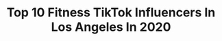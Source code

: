 ---
title: Top 10 Fitness TikTok Influencers In Los Angeles In 2020
description: >-
  Find top fitness TikTok influencers in Los Angeles in 2020. Most popular hashtags: #losangeles #fitness #workout #fyp.
platform: TikTok
hits: 73
text_top: Discover the top-rated TikTok influencers on inBeat.
text_bottom: Our search engine has 73 TikTok influencers like this in Los Angeles, United States for you to pitch.
profiles:
  - username: "krystynaestrada"
    fullname: >-
      Krystyna Estrada
    bio: >-
      LA BASED PERSONAL TRAINER IG @key_fitt
    location: "United States"
    followers: 10400
    engagement: 531
    commentsToLikes: 0.015470
    id: ckcj957f07pco0j23jicuubns
    verified: false
    hashtags: "#fitspo, #motivation, #womensbest, #fitnessmodel"
  - username: "rodriguechesnier"
    fullname: >-
      Rodriguechesnier
    bio: >-
      IFBBPRO MEN’S PHYSIQUE Follow me on instagram Rodriguechesnier
    location: "United States"
    followers: 55300
    engagement: 523
    commentsToLikes: 0.007126
    id: ck8w1bc9i1ai50j78wgl2znjz
    verified: false
    hashtags: "#biceps, #training, #workhard, #foryou"
  - username: "tomstanley__"
    fullname: >-
      Tom Stanley
    bio: >-
      20 Years Old Taking People To New Heights 🛩 Instagram: tomstanley__
    location: "United States"
    followers: 55900
    engagement: 1262
    commentsToLikes: 0.072175
    id: ck9fbnqsbg5fk0j78f2fk63yg
    verified: false
    hashtags: "#travel, #airplane, #fly, #airline"
  - username: "_jeffmendoza_"
    fullname: >-
      _jeffmendoza_
    bio: >-
      Photography | Fitness | Skincare 📍Los Angeles, CA 🏳️‍🌈 | 🇵🇭
    location: "United States"
    followers: 3052
    engagement: 562
    commentsToLikes: 0.047619
    id: ck9vctieos1pm0j78tva401fz
    verified: false
    hashtags: "#newyorkcity, #losangeles, #voguechallenge, #malemodel"
  - username: "aarontorng"
    fullname: >-
      Aaron Torng
    bio: >-
      🏃‍♂️ Fitness Trainer 📍 Los Angeles Need motivation? ⬇️⬇️ Join the fam!
    location: "United States"
    followers: 38900
    engagement: 500
    commentsToLikes: 0.037113
    id: ckb0ughfbjrko0j239d0ttiss
    verified: false
    hashtags: "#deepsquats, #squatsworkout, #howtosquat, #anklemobility"
  - username: "danoruiseco"
    fullname: >-
      Daniel Ruiseco
    bio: >-
      
    location: "United States"
    followers: 4051
    engagement: 609
    commentsToLikes: 0.027865
    id: ckbfhf3kwcvu00j23rrll8vzo
    verified: false
    hashtags: "#sexy, #model, #losangelescalifornia, #venicebeach"
  - username: "ohfasho"
    fullname: >-
      GEO
    bio: >-
      Quarantine made me do it.. IG @85photography
    location: "United States"
    followers: 4356
    engagement: 1785
    commentsToLikes: 0.017824
    id: ckce0uh4ihxuh0j23r9hjc7cn
    verified: false
    hashtags: "#pnw, #seattle, #fyp, #art"
  - username: "adrian.hdz"
    fullname: >-
      Adrián Hernández
    bio: >-
      Living my best life Wakanda forever! 🐯
    location: "United States"
    followers: 16200
    engagement: 538
    commentsToLikes: 0.022096
    id: ckb98ailgrgog0j23c0r5htj6
    verified: false
    hashtags: "#foru, #foryou, #fyp, #tacos"
  - username: "overtimejess"
    fullname: >-
      Jess Lucero
    bio: >-
      Sports reporter & Entertainment host LA homer 🌴 @Overtime🏀🏈 & @Dodgers host⚾️
    location: "United States"
    followers: 12400
    engagement: 1161
    commentsToLikes: 0.090164
    id: ckc36gf4lvcex0j234gvb7lig
    verified: false
    hashtags: "#sports, #overtime, #football, #nba"
  - username: "emantheegyptian"
    fullname: >-
      Eman
    bio: >-
      professional hype woman always smiling ig: thedailyeman cash app: $ehass14
    location: "United States"
    followers: 6482
    engagement: 768
    commentsToLikes: 0.012623
    id: ckb9bhm9vxrwf0j235up6r0b3
    verified: false
    hashtags: "#glowup, #everydayscience, #fyp, #weightloss"
---